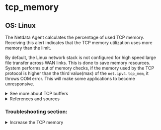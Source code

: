 # tcp_memory

## OS: Linux

The Netdata Agent calculates the percentage of used TCP memory. Receiving this alert indicates that
the TCP memory utilization uses more memory than the limit.

By default, the Linux network stack is not configured for high speed large file transfer across WAN
links. This is done to save memory resources. System performs out of memory checks, if the memory
used by the TCP protocol is higher than the third value(max) of the `net.ipv4.tcp_mem`, it throws
OOM error. This will make some applications to become unresponsive.



<details>
<summary>See more about TCP buffers </summary>

There are 3 main parameters to configure regarding the TCP buffers.

> - `tcp_mem` is a vector of 3 integers: `"low, pressure, high"`. These bounds, measured in units of
  the system page size, are used by TCP to track its memory usage. The defaults are calculated at
  boot time from the amount of available memory.  (TCP can only use low memory for this, which is
  limited to around 900 megabytes on 32-bit systems. 64-bit systems do not suffer this limitation.)

>    - low TCP doesn't regulate its memory allocation when the number of pages it has allocated
      globally is below this number.
>    - pressure When the amount of memory allocated by TCP exceeds this number of pages, TCP
      moderates its memory consumption. This memory pressure state is exited once the number of
      pages allocated falls below the low mark.
>    - high The maximum number of pages, globally, that TCP will allocate. This value overrides any
      other limits imposed by the kernel. <sup>[1](https://man7.org/linux/man-pages/man7/tcp.7.html) </sup>

The min/pressure/max TCP buffer space are automatically set in `/proc/sys/net/ipv4/tcp_mem` during
the boot time based on available RAM size.

> - `net.ipv4.tcp_rmem` contains three values that represent `"minimum default maximum_size` of the
  TCP socket receive buffer.

>    - The minimum represents the smallest receive buffer size guaranteed, even under memory
      pressure. The minimum value defaults to 1 page or 4096 bytes.

>    - The default value represents the initial size of a TCP sockets receive buffer. This value
      supersedes net.core.rmem_default used by other protocols. The default value for this setting
      is 87380 bytes. It also sets the tcp_adv_win_scale and initializes the TCP window size to
      65535 bytes.

>    - The maximum represents the largest receive buffer size automatically selected for TCP sockets.
      This value does not override net.core.rmem_max. The default value for this setting is
      somewhere between 87380 bytes and 6M bytes based on the amount of memory in the system.
>
> 
>  The recommendation is to use the maximum value of 16M bytes or higher (kernel level dependent)
  especially for 10 Gigabit adapters.
>
>
> - `net.ipv4.tcp_wmem` parameter also consists of 3 values `"minimum default maximum"`.
>    - The minimum represents the smallest receive buffer size a newly created socket is entitled to
      as part of its creation. The minimum value defaults to 1 page or 4096 bytes.
>    - The default value represents the initial size of a TCP sockets receive buffer. This value
      supersedes net.core.rmem_default used by other protocols. It is typically set lower than
      net.core.wmem_default. The default value for this setting is 16K bytes.
>    - The maximum represents the largest receive buffer size for auto-tuned send buffers for TCP
      sockets. This value does not override net.core.rmem_max. The default value for this setting is
      somewhere between 64K bytes and 4M bytes based on the amount of memory available in the
      system.
>
> 
>The recommendation is to use the maximum value of 16M bytes or higher (kernel level dependent)
especially for 10 Gigabit adapters. <sup>[2](https://www.ibm.com/docs/en/linux-on-systems?topic=tuning-tcpip-ipv4-setting) </sup>

</details>

<details>
<summary>References and sources</summary>

1. [man pages of tcp](https://man7.org/linux/man-pages/man7/tcp.7.html)
1. [Adjustments for IPv4 settings from IBM](https://www.ibm.com/docs/en/linux-on-systems?topic=tuning-tcpip-ipv4-settings)
</details>

### Troubleshooting section:

<details>
<summary>Increase the TCP memory </summary>

Increasing the TCP memory available in the Linux network stack may resolve this issue.

1. Try to increase the `tcp_mem` bounds

    ```
    root@netdata # sysctl -w net.ipv4.tcp_mem="819200 1091174 1638400"
    ```

1. Verify the change and test it with the same workload that triggered the alarm originally.
   If the problem still exists, you can always consider increase it more. 

    ```
    root@netdata~ # sysctl net.ipv4.tcp_mem
    net.ipv4.tcp_mem=819200 1091174 1638400
    ```
 
1. If this change works for your system, you could make it permanently. Bump these entries
   under `/etc/sysctl.conf`


1. Reload the sysctl settings.

    ```
    root@netdata~ # sysctl -p
    ```


